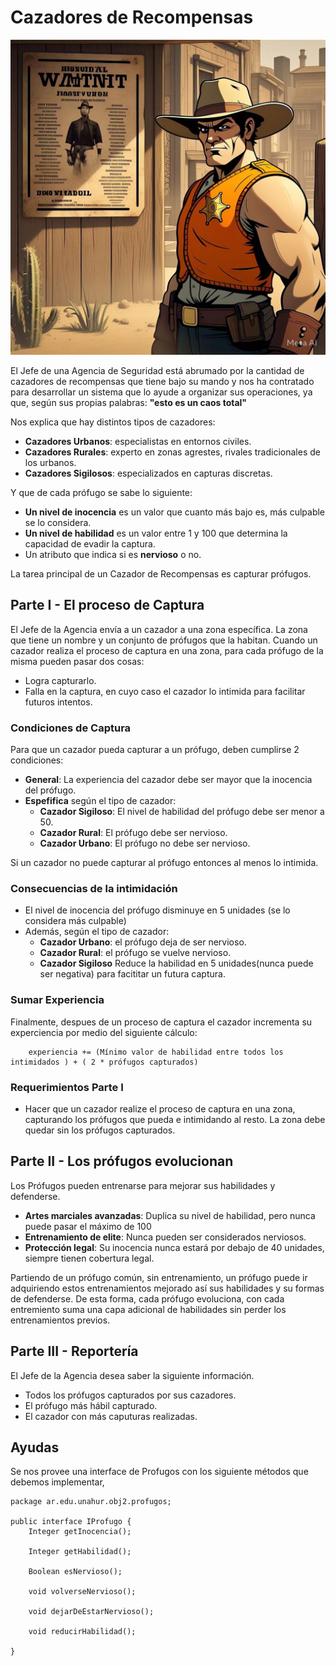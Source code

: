 # Cazadores de Recompensas

![Wanted](./assets/wanted.jpeg)

El Jefe de una Agencia de Seguridad está abrumado por la cantidad de cazadores de recompensas que tiene bajo su mando y nos ha contratado para desarrollar un sistema que lo ayude a organizar sus operaciones, ya que, según sus propias palabras: **"esto es un caos total"**

Nos explica que hay distintos tipos de cazadores:

- **Cazadores Urbanos**: especialistas en entornos civiles.
- **Cazadores Rurales**: experto en zonas agrestes, rivales tradicionales de los urbanos.
- **Cazadores Sigilosos**: especializados en capturas discretas.

Y que de cada prófugo se sabe lo siguiente:

- **Un nivel de inocencia** es un valor que cuanto más bajo es, más culpable se lo considera.
- **Un nivel de habilidad** es un valor entre 1 y 100 que determina la capacidad de evadir la captura.
- Un atributo que indica si es **nervioso** o no.

La tarea principal de un Cazador de Recompensas es capturar prófugos.

## Parte I - El proceso de Captura

El Jefe de la Agencia envía a un cazador a una zona específica. La zona que tiene un nombre y un conjunto de prófugos que la habitan. Cuando un cazador realiza el proceso de captura en una zona, para cada prófugo de la misma pueden pasar dos cosas:

- Logra capturarlo.
- Falla en la captura, en cuyo caso el cazador lo intimida para facilitar futuros intentos.

### Condiciones de Captura

Para que un cazador pueda capturar a un prófugo, deben cumplirse 2 condiciones:

- **General**: La experiencia del cazador debe ser mayor que la inocencia del prófugo.
- **Espefifica** según el tipo de cazador:
  - **Cazador Sigiloso**: El nivel de habilidad del prófugo debe ser menor a 50.
  - **Cazador Rural**: El prófugo debe ser nervioso.
  - **Cazador Urbano**: El prófugo no debe ser nervioso.

Si un cazador no puede capturar al prófugo entonces al menos lo intimida.

### Consecuencias de la intimidación

- El nivel de inocencia del prófugo disminuye en 5 unidades (se lo considera más culpable)
- Además, según el tipo de cazador:
  - **Cazador Urbano**: el prófugo deja de ser nervioso.
  - **Cazador Rural**: el prófugo se vuelve nervioso.
  - **Cazador Sigiloso** Reduce la habilidad en 5 unidades(nunca puede ser negativa) para facititar un futura captura.

### Sumar Experiencia

Finalmente, despues de un proceso de captura el cazador incrementa su experciencia por medio del siguiente cálculo:

```
    experiencia += (Mínimo valor de habilidad entre todos los intimidados ) + ( 2 * prófugos capturados)
```

### Requerimientos Parte I

- Hacer que un cazador realize el proceso de captura en una zona, capturando los prófugos que pueda e intimidando al resto. La zona debe quedar sin los prófugos capturados.

## Parte II - Los prófugos evolucionan

Los Prófugos pueden entrenarse para mejorar sus habilidades y defenderse.

- **Artes marciales avanzadas**: Duplica su nivel de habilidad, pero nunca puede pasar el máximo de 100
- **Entrenamiento de elite**: Nunca pueden ser considerados nerviosos.
- **Protección legal**: Su inocencia nunca estará por debajo de 40 unidades, siempre tienen cobertura legal.

Partiendo de un prófugo común, sin entrenamiento, un prófugo puede ir adquiriendo estos entrenamientos mejorado así sus habilidades y su formas de defenderse. De esta forma, cada prófugo evoluciona, con cada entremiento suma una capa adicional de habilidades sin perder los entrenamientos previos.

## Parte III - Reportería

El Jefe de la Agencia desea saber la siguiente información.

- Todos los prófugos capturados por sus cazadores.
- El prófugo más hábil capturado.
- El cazador con más caputuras realizadas.

## Ayudas

Se nos provee una interface de Profugos con los siguiente métodos que debemos implementar,

```
package ar.edu.unahur.obj2.profugos;

public interface IProfugo {
    Integer getInocencia();

    Integer getHabilidad();

    Boolean esNervioso();

    void volverseNervioso();

    void dejarDeEstarNervioso();

    void reducirHabilidad();

}
```
